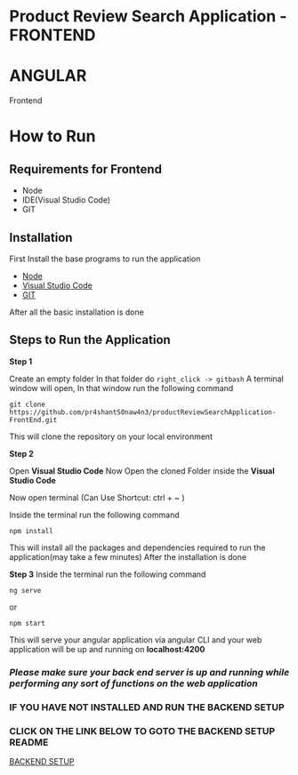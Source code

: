 # Product Review Search Application - FRONTEND 

# ANGULAR

Frontend

# How to Run

## Requirements for Frontend
- Node
- IDE(Visual Studio Code)
- GIT

## Installation
First Install the base programs to run the application
- [Node](https://nodejs.org/en/download/)
- [Visual Studio Code](https://code.visualstudio.com/Download)
- [GIT](https://git-scm.com/downloads)

After all the basic installation is done

## Steps to Run the Application

**Step 1**

Create an empty folder
In that folder do ```right_click -> gitbash```
A terminal window will open, In that window run the following command

```
git clone https://github.com/pr4shantS0naw4n3/productReviewSearchApplication-FrontEnd.git
```
This will clone the repository on your local environment

**Step 2**

Open **Visual Studio Code**
Now Open the cloned Folder inside the **Visual Studio Code**

Now open terminal (Can Use Shortcut: ctrl + ~ )

Inside the terminal run the following command
```
npm install
```
This will install all the packages and dependencies required to run the application(may take a few minutes)
After the installation is done

**Step 3**
Inside the terminal run the following command
```
ng serve
```
or
```
npm start
```

This will serve your angular application via angular CLI and your web application will be up and running on
**localhost:4200**

### ***Please make sure your back end server is up and running while performing any sort of functions on the web application***
### IF YOU HAVE NOT INSTALLED AND RUN THE BACKEND SETUP

### CLICK ON THE LINK BELOW TO GOTO THE BACKEND SETUP README
[BACKEND SETUP](https://github.com/pr4shantS0naw4n3/productReviewSearchApplication-BackEnd)

